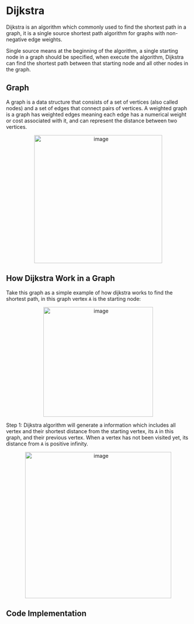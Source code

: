 # Dijkstra

Dijkstra is an algorithm which commonly used to find the shortest path in a graph, it is a single source shortest path algorithm for graphs with non-negative edge weights. 

Single source means at the beginning of the algorithm, a single starting node in a graph should be specified, when execute the algorithm, Dijkstra can find the shortest path between that starting node and all other nodes in the graph.

## Graph

A graph is a data structure that consists of a set of vertices (also called nodes) and a set of edges that connect pairs of vertices. A weighted graph is a graph has weighted edges meaning each edge has a numerical weight or cost associated with it, and can represent the distance between two vertices.

<div align=center>
<img width="350" alt="image" src="https://github.com/ShiyuFan0820/CSLearningNote/assets/149340606/736eec7c-77d7-4942-8872-c7cc11bd16c7">
</div>

## How Dijkstra Work in a Graph

Take this graph as a simple example of how dijkstra works to find the shortest path, in this graph vertex `A` is the starting node:

<div align=center>
<img width="300" alt="image" src="https://github.com/ShiyuFan0820/CSLearningNote/assets/149340606/b72686a6-fb5b-459c-b389-cd85a539173d">
</div>

Step 1: Dijkstra algorithm will generate a information which includes all vertex and their shortest distance from the starting vertex, its `A` in this graph, and their previous vertex. When a vertex has not been visited yet, its distance from `A` is positive infinity.

<div align=center>
<img width="400" alt="image" src="https://github.com/ShiyuFan0820/CSLearningNote/assets/149340606/77ba27a8-b9e0-4cb7-a1fb-d0f084aec2f3">
</div>





## Code Implementation
